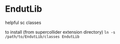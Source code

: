 # EndutLib
helpful sc classes

to install
(from supercollider extension directory)
```ln -s /path/to/EndutLib/classes EndutLib```
